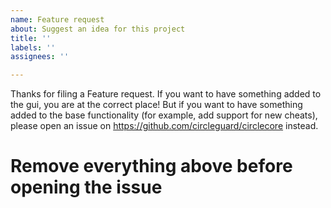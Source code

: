 ```yaml
---
name: Feature request
about: Suggest an idea for this project
title: ''
labels: ''
assignees: ''

---
```


Thanks for filing a Feature request.
If you want to have something added to the gui, you are at the correct place!
But if you want to have something added to the base functionality (for example, add support for new cheats), please open an issue on https://github.com/circleguard/circlecore instead.
# Remove everything above before opening the issue
